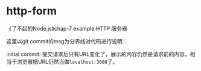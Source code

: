 # http-form
《了不起的Node.js》chap-7 example HTTP 服务器 

这里以git commit的msg为分界线对代码进行说明：

initial commit: 提交请求后只有URL变化了，展示的内容仍然是请求前的内容，相当于浏览器把URL仍然当做`localhost:3000`了。

